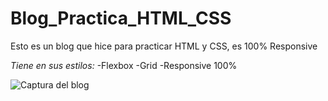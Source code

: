 # Blog_Practica_HTML_CSS
Esto es un blog que hice para practicar HTML y CSS, es 100% Responsive

*Tiene en sus estilos:*
-Flexbox
-Grid
-Responsive 100%

<img src="https://i.postimg.cc/qqh33QY4/blog.jpg" alt="Captura del blog">

